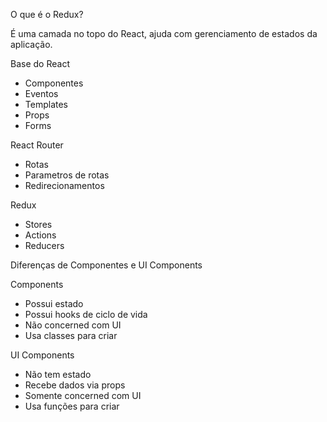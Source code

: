 O que é o Redux?

É uma camada no topo do React, ajuda com gerenciamento de estados da aplicação.

Base do React
- Componentes
- Eventos
- Templates
- Props
- Forms

React Router
- Rotas
- Parametros de rotas
- Redirecionamentos

Redux
- Stores
- Actions
- Reducers

Diferenças de Componentes e UI Components

Components
- Possui estado
- Possui hooks de ciclo de vida 
- Não concerned com UI
- Usa classes para criar

UI Components
- Não tem estado
- Recebe dados via props
- Somente concerned com UI
- Usa funções para criar